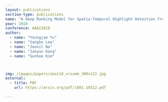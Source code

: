 ```yaml
---
layout: publications
section-type: publications
name: "A Deep Ranking Model for Spatio-Temporal Highlight Detection from a 360° Video"
year: 2018
conference: AAAI2018
author:
  - name: "Youngjae Yu"
  - name: "Sangho Lee"
  - name: "Joonil Na"
  - name: "Jaeyun Kang"
  - name: "Gunhee Kim"



img: /images/papers/aaai18_vrsumm_300x122.jpg
external:
  - title: PDF
    url: https://arxiv.org/pdf/1801.10312.pdf

---
```



